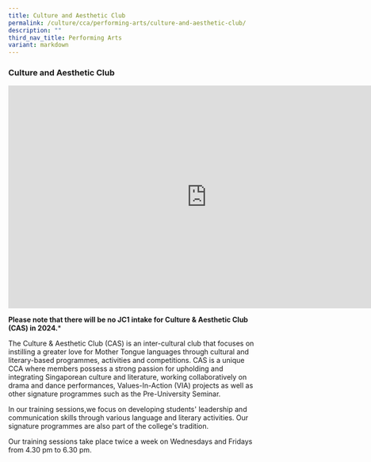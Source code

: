 ```yaml
---
title: Culture and Aesthetic Club
permalink: /culture/cca/performing-arts/culture-and-aesthetic-club/
description: ""
third_nav_title: Performing Arts
variant: markdown
---
```

### **Culture and Aesthetic Club**

<iframe width="800" height="450" src="https://www.youtube.com/embed/xhxU6OMgyDc" title="Culture &amp; Aesthetic Club" frameborder="0" allow="accelerometer; autoplay; clipboard-write; encrypted-media; gyroscope; picture-in-picture; web-share" allowfullscreen=""></iframe>

**Please note that there will be no JC1 intake for Culture &amp; Aesthetic Club (CAS) in 2024.***

The Culture &amp; Aesthetic Club (CAS) is an inter-cultural club that focuses on instilling a greater love for Mother Tongue languages through cultural and literary-based programmes, activities and competitions. CAS is a unique CCA where members possess a strong passion for upholding and integrating Singaporean culture and literature, working collaboratively on drama and dance performances, Values-In-Action (VIA) projects as well as other signature programmes such as the Pre-University Seminar. 

In our training sessions,we focus on developing students' leadership and communication skills through various language and literary activities. Our signature programmes are also part of the college's tradition.

Our training sessions take place twice a week on Wednesdays and Fridays from 4.30 pm to 6.30 pm.